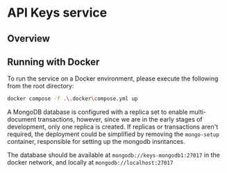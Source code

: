 # API Keys service

## Overview


## Running with Docker

To run the service on a Docker environment, please execute the following from the root directory:

```bash
docker compose -f .\.docker\compose.yml up
```

A MongoDB database is configured with a replica set to enable multi-document transactions, however, since we are in the early stages of development, only one replica is created. If replicas or transactions aren't required, the deployment could be simplified by removing the ``mongo-setup`` container, responsible for setting up the mongodb insntances.  

The database should be available at ``mongodb://keys-mongodb1:27017`` in the docker network, and locally at ``mongodb://localhost:27017``
